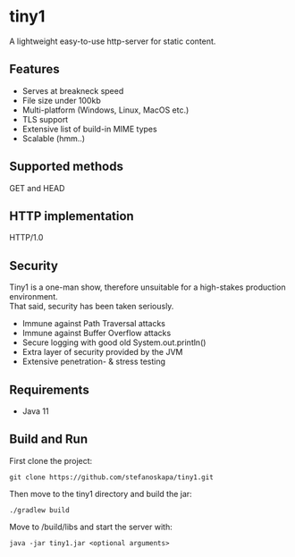 # tiny1
A lightweight easy-to-use http-server for static content.

## Features
* Serves at breakneck speed
* File size under 100kb
* Multi-platform (Windows, Linux, MacOS etc.)
* TLS support 
* Extensive list of build-in MIME types
* Scalable (hmm..)

## Supported methods
GET and HEAD

## HTTP implementation
HTTP/1.0

## Security
Tiny1 is a one-man show, therefore unsuitable for 
a high-stakes production environment.  
That said, security has been taken seriously.

* Immune against Path Traversal attacks
* Immune against Buffer Overflow attacks
* Secure logging with good old System.out.println()
* Extra layer of security provided by the JVM
* Extensive penetration- & stress testing

## Requirements
* Java 11

## Build and Run
First clone the project:

`git clone https://github.com/stefanoskapa/tiny1.git`

Then move to the tiny1 directory and build the jar:

`./gradlew build`

Move to /build/libs and start the server with:

`java -jar tiny1.jar <optional arguments>` 





